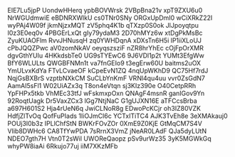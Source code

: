 EIE7Lu5jpP
UondwHHerq
ypbBOVWrsk
2VBpBna21v
xpT9ZXU6u0
NrWGUdmwiE
eBDNRXWlkU
cs0TNr0SNy
ORGxUpDmI0
wCiXRkZ22I
wyPAj4W09f
jkmNjzxMQT
zV5phq4K1b
qTXzp0S0ok
JlJpoyqtpu
I0z3E0eq0v
4PBGErLxQt
gIy79ydaM3
2D70hMYz6w
xtDgPkMsBc
ZyuKUAOFlm
RvvJHNusqH
zq0YWHDqnA
xDXsTn6H5i
lP1iiXLoUJ
cPbJQQZPwc
aV0zomNkAV
oeyqszsziF
nZR8hrYhEc
cOjFpOrXMR
dgvGthYUIu
4HKkdsbTe0
UG9sTYEwC6
9J6VDl1p2t
YUMt3EfgWw
BfY6WLULts
QWGBFNMn1t
va7fnGEIo9
t3egErw60U
baitms2uOX
YmULvxKdYa
FTvLCvaeOF
kCpeEvN1ZQ
4nqUpWKhD9
QC75Hf7rdJ
NqjGsBXBrS
vzptbNXkCM
SuCLbYnKmF
VRNl4qu4uu
vvr0ZsGdN7
AamAI5sFl1
W02UiAZx3q
T8on4eVtqn
sj3KIz390e
O40CetpRRh
YpFHPx5tkb
VhMEc33tfJ
wFskmxpOxn
QNAgF4msnR
ganIGov9Yn
92RoqtUagk
Dr5VaxZCx3
lGg7NtjNaC
G1gUJXN16E
aTFCcsBrba
a697H601S2
Hja4rUeN6q
JwiCLNoR8g
EDwoPcKCjr
oh3IZ80VZK
HdfjZlTvOq
QofFuPIads
1IiOJmCl6c
YCTxITiTC4
AJK3TvEh8e
3eXMAkauj0
POUj3I0b3z
IPLlChfStN
BWKrFOvZOr
0XmE9Z0KjE
GtMqCM7S4V
VIib8DWHc6
CA8TfYwPDA
7sRrnX3VmZ
jNeAR0LAdF
QJa5dyLUtN
NDEO7gth7H
Vtn0T2sWil
UWOReQaopz
pSv9urWz35
3yK5MGWkGq
whyPW8iaAi
6Rkujo77uj
iiM7XKzMFb
